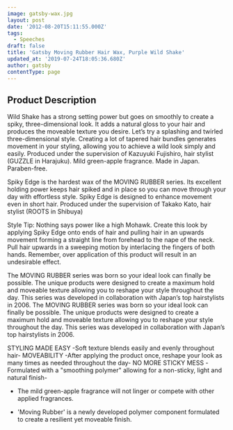```yaml
---
image: gatsby-wax.jpg
layout: post
date: '2012-08-20T15:11:55.000Z'
tags:
  - Speeches
draft: false
title: 'Gatsby Moving Rubber Hair Wax, Purple Wild Shake'
updated_at: '2019-07-24T18:05:36.680Z'
author: gatsby
contentType: page
---
```



## Product Description

Wild Shake has a strong setting power but goes on smoothly to create a spiky, three-dimensional look. It adds a natural gloss to your hair and produces the moveable texture you desire. Let’s try a splashing and twirled three-dimensional style. Creating a lot of tapered hair bundles generates movement in your styling, allowing you to achieve a wild look simply and easily. Produced under the supervision of Kazuyuki Fujishiro, hair stylist (GUZZLE in Harajuku). Mild green-apple fragrance. Made in Japan. Paraben-free.

Spiky Edge is the hardest wax of the MOVING RUBBER series. Its excellent holding power keeps hair spiked and in place so you can move through your day with effortless style. Spiky Edge is designed to enhance movement even in short hair.
Produced under the supervision of Takako Kato, hair stylist (ROOTS in Shibuya)

Style Tip: Nothing says power like a high Mohawk. Create this look by applying Spiky Edge onto ends of hair and pulling hair in an upwards movement forming a straight line from forehead to the nape of the neck. Pull hair upwards in a sweeping motion by interlacing the fingers of both hands. Remember, over application of this product will result in an undesirable effect. 

The MOVING RUBBER series was born so your ideal look can finally be possible. The unique products were designed to create a maximum hold and moveable texture allowing you to reshape your style throughout the day. This series was developed in collaboration with Japan’s top hairstylists in 2006. The MOVING RUBBER series was born so your ideal look can finally be possible. The unique products were designed to create a maximum hold and moveable texture allowing you to reshape your style throughout the day. This series was developed in collaboration with Japan’s top hairstylists in 2006.

STYLING MADE EASY -Soft texture blends easily and evenly throughout hair- MOVEABILITY -After applying the product once, reshape your look as many times as needed throughout the day- NO MORE STICKY MESS -Formulated with a "smoothing polymer" allowing for a non-sticky, light and natural finish-

- The mild green-apple fragrance will not linger or compete with other applied fragrances.

- 'Moving Rubber' is a newly developed polymer component formulated to create a resilient yet moveable finish. 
